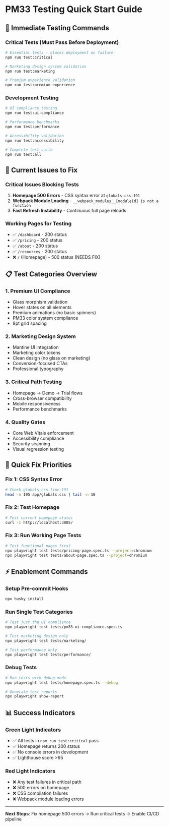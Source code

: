 # PM33 Testing Quick Start Guide

## 🚀 Immediate Testing Commands

### **Critical Tests (Must Pass Before Deployment)**
```bash
# Essential tests - blocks deployment on failure
npm run test:critical

# Marketing design system validation
npm run test:marketing

# Premium experience validation
npm run test:premium-experience
```

### **Development Testing**
```bash
# UI compliance testing
npm run test:ui-compliance

# Performance benchmarks
npm run test:performance  

# Accessibility validation
npm run test:accessibility

# Complete test suite
npm run test:all
```

## 🔧 Current Issues to Fix

### **Critical Issues Blocking Tests**
1. **Homepage 500 Errors** - CSS syntax error at `globals.css:191`
2. **Webpack Module Loading** - `__webpack_modules__[moduleId] is not a function`
3. **Fast Refresh Instability** - Continuous full page reloads

### **Working Pages for Testing**
- ✅ `/dashboard` - 200 status
- ✅ `/pricing` - 200 status  
- ✅ `/about` - 200 status
- ✅ `/resources` - 200 status
- ❌ `/` (Homepage) - 500 status (NEEDS FIX)

## 📋 Test Categories Overview

### **1. Premium UI Compliance**
- Glass morphism validation
- Hover states on all elements
- Premium animations (no basic spinners)
- PM33 color system compliance
- 8pt grid spacing

### **2. Marketing Design System**
- Mantine UI integration
- Marketing color tokens
- Clean design (no glass on marketing)
- Conversion-focused CTAs
- Professional typography

### **3. Critical Path Testing**
- Homepage → Demo → Trial flows
- Cross-browser compatibility
- Mobile responsiveness
- Performance benchmarks

### **4. Quality Gates**
- Core Web Vitals enforcement
- Accessibility compliance
- Security scanning
- Visual regression testing

## 🎯 Quick Fix Priorities

### **Fix 1: CSS Syntax Error**
```bash
# Check globals.css line 191
head -n 195 app/globals.css | tail -n 10
```

### **Fix 2: Test Homepage**
```bash
# Test current homepage status
curl -I http://localhost:3005/
```

### **Fix 3: Run Working Page Tests**
```bash
# Test functional pages first
npx playwright test tests/pricing-page.spec.ts --project=chromium
npx playwright test tests/about-page.spec.ts --project=chromium
```

## ⚡ Enablement Commands

### **Setup Pre-commit Hooks**
```bash
npx husky install
```

### **Run Single Test Categories**
```bash
# Test just the UI compliance
npx playwright test tests/pm33-ui-compliance.spec.ts

# Test marketing design only  
npx playwright test tests/marketing/

# Test performance only
npx playwright test tests/performance/
```

### **Debug Tests**
```bash
# Run tests with debug mode
npx playwright test tests/homepage.spec.ts --debug

# Generate test reports
npx playwright show-report
```

## 📊 Success Indicators

### **Green Light Indicators**
- ✅ All tests in `npm run test:critical` pass
- ✅ Homepage returns 200 status
- ✅ No console errors in development
- ✅ Lighthouse score >95

### **Red Light Indicators**  
- ❌ Any test failures in critical path
- ❌ 500 errors on homepage
- ❌ CSS compilation failures
- ❌ Webpack module loading errors

---

**Next Steps**: Fix homepage 500 errors → Run critical tests → Enable CI/CD pipeline